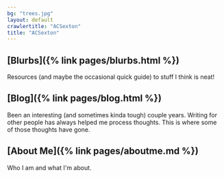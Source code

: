 ```yaml
---
bg: "trees.jpg"
layout: default
crawlertitle: "ACSexton"
title: "ACSexton"
---
```


## [Blurbs]({% link pages/blurbs.html %})
Resources (and maybe the occasional quick guide) to stuff I think is neat!

## [Blog]({% link pages/blog.html %})
Been an interesting (and sometimes kinda tough) couple years. Writing for other people has always helped me process thoughts. This is where some of those thoughts have gone.

## [About Me]({% link pages/aboutme.md %})
Who I am and what I'm about.
